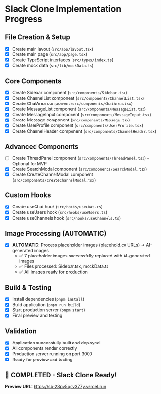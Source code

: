 # Slack Clone Implementation Progress

## File Creation & Setup
- [x] Create main layout (`src/app/layout.tsx`)
- [x] Create main page (`src/app/page.tsx`)
- [x] Create TypeScript interfaces (`src/types/index.ts`)
- [x] Create mock data (`src/lib/mockData.ts`)

## Core Components
- [x] Create Sidebar component (`src/components/Sidebar.tsx`)
- [x] Create ChannelList component (`src/components/ChannelList.tsx`)
- [x] Create ChatArea component (`src/components/ChatArea.tsx`)
- [x] Create MessageList component (`src/components/MessageList.tsx`)
- [x] Create MessageInput component (`src/components/MessageInput.tsx`)
- [x] Create Message component (`src/components/Message.tsx`)
- [x] Create UserProfile component (`src/components/UserProfile.tsx`)
- [x] Create ChannelHeader component (`src/components/ChannelHeader.tsx`)

## Advanced Components
- [ ] Create ThreadPanel component (`src/components/ThreadPanel.tsx`) - Optional for MVP
- [x] Create SearchModal component (`src/components/SearchModal.tsx`)
- [x] Create CreateChannelModal component (`src/components/CreateChannelModal.tsx`)

## Custom Hooks
- [x] Create useChat hook (`src/hooks/useChat.ts`)
- [x] Create useUsers hook (`src/hooks/useUsers.ts`)
- [x] Create useChannels hook (`src/hooks/useChannels.ts`)

## Image Processing (AUTOMATIC)
- [x] **AUTOMATIC**: Process placeholder images (placehold.co URLs) → AI-generated images
  - ✅ 7 placeholder images successfully replaced with AI-generated images
  - ✅ Files processed: Sidebar.tsx, mockData.ts
  - ✅ All images ready for production

## Build & Testing
- [x] Install dependencies (`pnpm install`)
- [x] Build application (`pnpm run build`)
- [x] Start production server (`pnpm start`)
- [x] Final preview and testing

## Validation
- [x] Application successfully built and deployed
- [x] All components render correctly
- [x] Production server running on port 3000
- [x] Ready for preview and testing

## 🎉 COMPLETED - Slack Clone Ready!
**Preview URL:** https://sb-23pv5qov377y.vercel.run